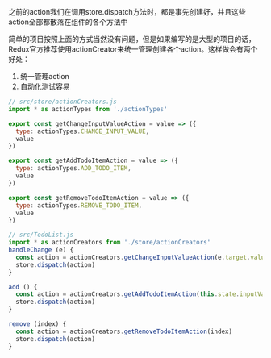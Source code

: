 之前的action我们在调用store.dispatch方法时，都是事先创建好，并且这些action全部都散落在组件的各个方法中

简单的项目按照上面的方式当然没有问题，但是如果编写的是大型的项目的话，Redux官方推荐使用actionCreator来统一管理创建各个action。这样做会有两个好处：
1. 统一管理action
2. 自动化测试容易

```js
// src/store/actionCreators.js
import * as actionTypes from './actionTypes'

export const getChangeInputValueAction = value => ({
  type: actionTypes.CHANGE_INPUT_VALUE,
  value
})

export const getAddTodoItemAction = value => ({
  type: actionTypes.ADD_TODO_ITEM,
  value
})

export const getRemoveTodoItemAction = value => ({
  type: actionTypes.REMOVE_TODO_ITEM,
  value
})
```

```js
// src/TodoList.js
import * as actionCreators from './store/actionCreators'
handleChange (e) {
  const action = actionCreators.getChangeInputValueAction(e.target.value)
  store.dispatch(action)
}

add () {
  const action = actionCreators.getAddTodoItemAction(this.state.inputValue)
  store.dispatch(action)
}

remove (index) {
  const action = actionCreators.getRemoveTodoItemAction(index)
  store.dispatch(action)
}
```